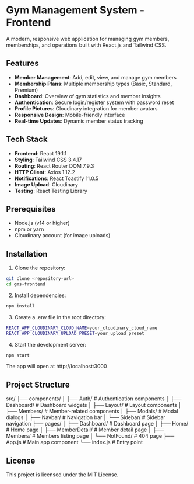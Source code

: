 # Gym Management System - Frontend

A modern, responsive web application for managing gym members, memberships, and operations built with React.js and Tailwind CSS.

## Features

- **Member Management**: Add, edit, view, and manage gym members
- **Membership Plans**: Multiple membership types (Basic, Standard, Premium)
- **Dashboard**: Overview of gym statistics and member insights
- **Authentication**: Secure login/register system with password reset
- **Profile Pictures**: Cloudinary integration for member avatars
- **Responsive Design**: Mobile-friendly interface
- **Real-time Updates**: Dynamic member status tracking

## Tech Stack

- **Frontend**: React 19.1.1
- **Styling**: Tailwind CSS 3.4.17
- **Routing**: React Router DOM 7.9.3
- **HTTP Client**: Axios 1.12.2
- **Notifications**: React Toastify 11.0.5
- **Image Upload**: Cloudinary
- **Testing**: React Testing Library

## Prerequisites

- Node.js (v14 or higher)
- npm or yarn
- Cloudinary account (for image uploads)

## Installation

1. Clone the repository:
```bash
git clone <repository-url>
cd gms-frontend
```

2. Install dependencies:
```bash
npm install
```

3. Create a .env file in the root directory:
```bash
REACT_APP_CLOUDINARY_CLOUD_NAME=your_cloudinary_cloud_name
REACT_APP_CLOUDINARY_UPLOAD_PRESET=your_upload_preset
```

4. Start the development server: 
```bash
npm start
```
The app will open at http://localhost:3000

## Project Structure
src/
├── components/
│   ├── Auth/           # Authentication components
│   ├── Dashboard/      # Dashboard widgets
│   ├── Layout/         # Layout components
│   ├── Members/        # Member-related components
│   ├── Modals/         # Modal dialogs
│   ├── Navbar/         # Navigation bar
│   └── Sidebar/        # Sidebar navigation
├── pages/
│   ├── Dashboard/      # Dashboard page
│   ├── Home/           # Home page
│   ├── MemberDetail/   # Member detail page
│   ├── Members/        # Members listing page
│   └── NotFound/       # 404 page
├── App.js              # Main app component
└── index.js            # Entry point

## License

This project is licensed under the MIT License.
